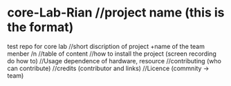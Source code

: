 # core-Lab-Rian //project name (this is the format)
test repo for core lab //short discription of project +name of the team menber /n
//table of content 
//how to install the project (screen recording do how to)
//Usage dependence of hardware, resource 
//contributing (who can contribute) 
//credits (contributor and links)
//Licence (commnity -> team)
